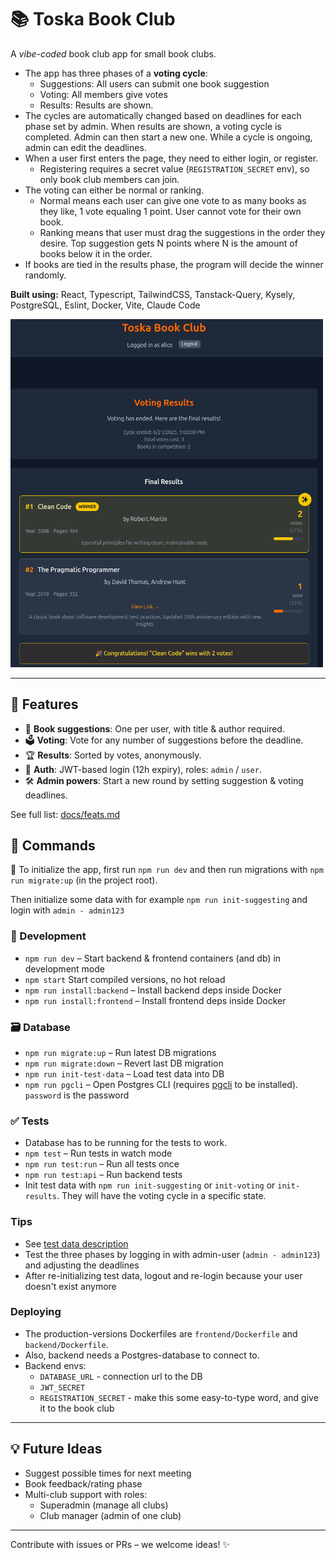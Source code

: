 # 📚 Toska Book Club

A _vibe-coded_ book club app for small book clubs.

- The app has three phases of a **voting cycle**:
  - Suggestions: All users can submit one book suggestion
  - Voting: All members give votes
  - Results: Results are shown.
- The cycles are automatically changed based on deadlines for each phase set by admin. When results are shown, a voting cycle is completed. Admin can then start a new one. While a cycle is ongoing, admin can edit the deadlines.
- When a user first enters the page, they need to either login, or register.
  - Registering requires a secret value (`REGISTRATION_SECRET` env), so only book club members can join.
- The voting can either be normal or ranking.
  - Normal means each user can give one vote to as many books as they like, 1 vote equaling 1 point. User cannot vote for their own book.
  - Ranking means that user must drag the suggestions in the order they desire. Top suggestion gets N points where N is the amount of books below it in the order.
- If books are tied in the results phase, the program will decide the winner randomly.

**Built using:** React, Typescript, TailwindCSS, Tanstack-Query, Kysely, PostgreSQL, Eslint, Docker, Vite, Claude Code

<img src="docs/results.png" alt="Results image" width="500"/>

---

## 🚀 Features

- 🧾 **Book suggestions**: One per user, with title & author required.
- 🗳️ **Voting**: Vote for any number of suggestions before the deadline.
- 🏆 **Results**: Sorted by votes, anonymously.
- 🔐 **Auth**: JWT-based login (12h expiry), roles: `admin` / `user`.
- 🛠️ **Admin powers**: Start a new round by setting suggestion & voting deadlines.

See full list: [docs/feats.md](docs/feats.md)

## 🧰 Commands

:rocket: To initialize the app, first run `npm run dev` and then run migrations with `npm run migrate:up` (in the project root).

Then initialize some data with for example `npm run init-suggesting` and login with `admin - admin123`

### 🔄 Development

- `npm run dev` – Start backend & frontend containers (and db) in development mode
- `npm start` Start compiled versions, no hot reload
- `npm run install:backend` – Install backend deps inside Docker
- `npm run install:frontend` – Install frontend deps inside Docker

### 🗃️ Database

- `npm run migrate:up` – Run latest DB migrations
- `npm run migrate:down` – Revert last DB migration
- `npm run init-test-data` – Load test data into DB
- `npm run pgcli` – Open Postgres CLI (requires [pgcli](https://github.com/dbcli/pgcli) to be installed). `password` is the password

### ✅ Tests

- Database has to be running for the tests to work.
- `npm test` – Run tests in watch mode
- `npm run test:run` – Run all tests once
- `npm run test:api` – Run backend tests
- Init test data with `npm run init-suggesting` or `init-voting` or `init-results`. They will have the voting cycle in a specific state.

### Tips

- See [test data description](docs/test-users.md)
- Test the three phases by logging in with admin-user (`admin - admin123`) and adjusting the deadlines
- After re-initializing test data, logout and re-login because your user doesn't exist anymore

### Deploying

- The production-versions Dockerfiles are `frontend/Dockerfile` and `backend/Dockerfile`.
- Also, backend needs a Postgres-database to connect to.
- Backend envs:
  - `DATABASE_URL` - connection url to the DB
  - `JWT_SECRET`
  - `REGISTRATION_SECRET` - make this some easy-to-type word, and give it to the book club

---

## 💡 Future Ideas

- Suggest possible times for next meeting
- Book feedback/rating phase
- Multi-club support with roles:
  - Superadmin (manage all clubs)
  - Club manager (admin of one club)

---

Contribute with issues or PRs – we welcome ideas! ✨
